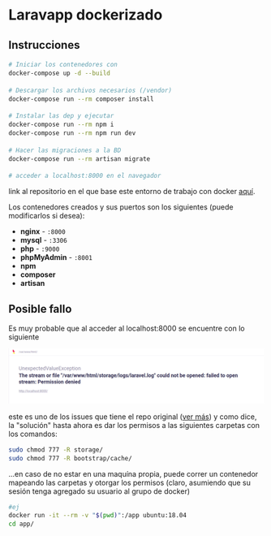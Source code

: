 # Laravapp dockerizado

## Instrucciones

``` bash
# Iniciar los contenedores con
docker-compose up -d --build

# Descargar los archivos necesarios (/vendor)
docker-compose run --rm composer install

# Instalar las dep y ejecutar
docker-compose run --rm npm i
docker-compose run --rm npm run dev 

# Hacer las migraciones a la BD 
docker-compose run --rm artisan migrate

# acceder a localhost:8000 en el navegador
```


link al repositorio en el que base este entorno de trabajo con docker [aquí](https://github.com/aschmelyun/docker-compose-laravel).


Los contenedores creados y sus puertos son los siguientes (puede modificarlos si desea):

- **nginx** - `:8000`
- **mysql** - `:3306`
- **php** - `:9000`
- **phpMyAdmin** - `:8001`
- **npm**
- **composer**
- **artisan**


## Posible fallo

Es muy probable que al acceder al localhost:8000 se encuentre con lo siguiente

![Imagen de la excepción](https://raw.githubusercontent.com/andresma2490/laravapp/master/.img/err.png)

este es uno de los issues que tiene el repo original ([ver más](https://github.com/aschmelyun/docker-compose-laravel/issues/5)) y como dice, la "solución" hasta ahora es dar los permisos a las siguientes carpetas con los comandos:

``` bash
sudo chmod 777 -R storage/
sudo chmod 777 -R bootstrap/cache/
```

...en caso de no estar en una maquína propia, puede correr un contenedor mapeando las carpetas y otorgar los permisos (claro, asumiendo que su sesión tenga agregado su usuario al grupo de docker)

``` bash
#ej
docker run -it --rm -v "$(pwd)":/app ubuntu:18.04
cd app/ 
```
